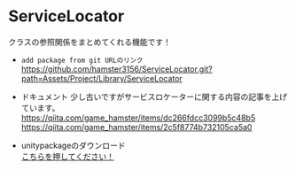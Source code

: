 # ServiceLocator
クラスの参照関係をまとめてくれる機能です！  

- `add package from git URLのリンク`  
https://github.com/hamster3156/ServiceLocator.git?path=Assets/Project/Library/ServiceLocator

- ドキュメント
少し古いですがサービスロケーターに関する内容の記事を上げています。    
https://qiita.com/game_hamster/items/dc266fdcc3099b5c48b5  
https://qiita.com/game_hamster/items/2c5f8774b732105ca5a0

- unitypackageのダウンロード  
[こちらを押してください！](https://github.com/hamster3156/ServiceLocator/raw/main/ServiceLocator1.0.0.unitypackage)
